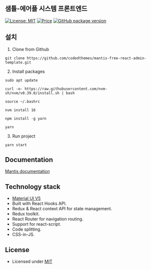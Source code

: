 ## 샘틀-에어플 시스템 프론트엔드 

[![License: MIT](https://img.shields.io/badge/License-MIT-yellow.svg)](https://opensource.org/licenses/MIT)
[![Price](https://img.shields.io/badge/price-FREE-0098f7.svg)](https://github.com/codedthemes/mantis-free-react-admin-template/blob/main/LICENSE)
[![GitHub package version](https://img.shields.io/github/package-json/v/codedthemes/mantis-free-react-admin-template)](https://github.com/codedthemes/mantis-free-react-admin-template/)

## 설치

1. Clone from Github

```
git clone https://github.com/codedthemes/mantis-free-react-admin-template.git
```

2. Install packages
   
```
sudo apt update
```
```
curl -o- https://raw.githubusercontent.com/nvm-sh/nvm/v0.39.0/install.sh | bash
```
```
source ~/.bashrc
```
```
nvm install 16
```
```
npm install -g yarn
```
```
yarn
```

3. Run project

```
yarn start
```

## Documentation

[Mantis documentation](https://codedthemes.gitbook.io/mantis/)

## Technology stack

- [Material UI V5](https://mui.com/core/)
- Built with React Hooks API.
- Redux & React context API for state management.
- Redux toolkit.
- React Router for navigation routing.
- Support for react-script.
- Code splitting.
- CSS-in-JS.


## License

- Licensed under [MIT](https://github.com/codedthemes/datta-able-bootstrap-dashboard/blob/master/LICENSE)
